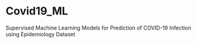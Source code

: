 # Covid19_ML
Supervised Machine Learning Models for Prediction of COVID-19 Infection using Epidemiology Dataset
